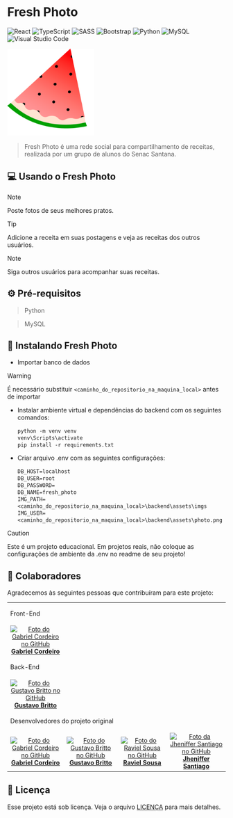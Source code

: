 # Fresh Photo

![React](https://img.shields.io/badge/react-59D2F7?style=for-the-badge&logo=react&logoColor=white)
![TypeScript](https://img.shields.io/badge/TypeScript-087ED1?style=for-the-badge&logo=typescript&logoColor=white)
![SASS](https://img.shields.io/badge/SASS-CC6699?style=for-the-badge&logo=sass&logoColor=white)
![Bootstrap](https://img.shields.io/badge/Bootstrap-563D7C?style=for-the-badge&logo=bootstrap&logoColor=white)
![Python](https://img.shields.io/badge/Python-14354C?style=for-the-badge&logo=python&logoColor=white)
![MySQL](https://img.shields.io/badge/MySQL-0078D4?style=for-the-badge&logo=mysql&logoColor=EF9600)
![Visual Studio Code](https://img.shields.io/badge/-Visual%20Studio%20Code-2B579A?style=for-the-badge&logo=visual-studio-code&logoColor=007ACC)

<img src='frontend/src/assets/img_logo.svg' alt='logo do Fresh Photo' width='200em'>

> Fresh Photo é uma rede social para compartilhamento de receitas, realizada por um grupo de alunos do Senac Santana.

## 💻 Usando o Fresh Photo

> [!NOTE]
> Poste fotos de seus melhores pratos.

> [!TIP]
> Adicione a receita em suas postagens e veja as receitas dos outros usuários.

> [!NOTE]
> Siga outros usuários para acompanhar suas receitas.

## ⚙️ Pré-requisitos

> Python

> MySQL

## 🚀 Instalando Fresh Photo

- Importar banco de dados
> [!WARNING]
> É necessário substituir `<caminho_do_repositorio_na_maquina_local>` antes de importar

- Instalar ambiente virtual e dependências do backend com os seguintes comandos:
    ```
    python -m venv venv
    venv\Scripts\activate
    pip install -r requirements.txt
    ```
- Criar arquivo .env com as seguintes configurações:
    ```
    DB_HOST=localhost
    DB_USER=root
    DB_PASSWORD=
    DB_NAME=fresh_photo
    IMG_PATH=<caminho_do_repositorio_na_maquina_local>\backend\assets\imgs
    IMG_USER=<caminho_do_repositorio_na_maquina_local>\backend\assets\photo.png
    ```

> [!CAUTION]
> Este é um projeto educacional. Em projetos reais, não coloque as configurações de ambiente da .env no readme de seu projeto!

## 🤝 Colaboradores

Agradecemos às seguintes pessoas que contribuíram para este projeto:

<table>
  <tr>
    <td colspan='5'>
      <p>Front-End</p>
    </td>
  </tr>
  <tr>
    <td align="center">
      <a href="https://github.com/GabrielFRCordeiro" title="GitHub do Gabriel Cordeiro">
        <img src="https://avatars.githubusercontent.com/u/120519526?v=4" width="100px;" alt="Foto do Gabriel Cordeiro no GitHub"/><br>
        <b>Gabriel Cordeiro</b>
      </a>
    </td>
  </tr>
  <tr>
    <td colspan='5'>
      <p>Back-End</p>
    </td>
  </tr>
  <tr>
    <td align="center">
      <a href="https://github.com/Gustavo-Brito-Bechelli" title="GitHub do Gustavo Britto">
        <img src="https://avatars.githubusercontent.com/u/174015575?v=4" width="100px;" alt="Foto do Gustavo Britto no GitHub"/><br>
        <b>Gustavo Britto</b>
      </a>
    </td>
  </tr>
  <tr>
    <td colspan='5'>
      <p>Desenvolvedores do projeto original</p>
    </td>
  </tr>
  <tr>
  <td align="center">
      <a href="https://github.com/GabrielFRCordeiro" title="GitHub do Gabriel Cordeiro">
        <img src="https://avatars.githubusercontent.com/u/120519526?v=4" width="100px;" alt="Foto do Gabriel Cordeiro no GitHub"/><br>
        <b>Gabriel Cordeiro</b>
      </a>
    </td>
    <td align="center">
      <a href="https://github.com/Gustavo-Brito-Bechelli" title="GitHub do Gustavo Britto">
        <img src="https://avatars.githubusercontent.com/u/174015575?v=4" width="100px;" alt="Foto do Gustavo Britto no GitHub"/><br>
        <b>Gustavo Britto</b>
      </a>
    </td>
    <td align="center">
      <a href="https://github.com/raviel-sousa" title="GitHub do Raviel Sousa">
        <img src="https://avatars.githubusercontent.com/u/174017223?v=4" width="100px;" alt="Foto do Raviel Sousa no GitHub"/><br>
        <b>Raviel Sousa</b>
      </a>
    </td>
    <td align="center">
      <a href="https://github.com/JhenySantiag" title="GitHub da Jheniffer Santiago">
        <img src="https://avatars.githubusercontent.com/u/174111446?v=4" width="100px;" alt="Foto da Jheniffer Santiago no GitHub"/><br>
        <b>Jheniffer Santiago</b>
      </a>
    </td>
  </tr>

</table>

## 📝 Licença

Esse projeto está sob licença. Veja o arquivo [LICENÇA](LICENSE) para mais detalhes.
